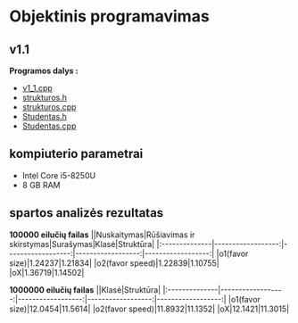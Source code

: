 # Objektinis programavimas

## v1.1

**Programos dalys :**
* [v1_1.cpp](https://github.com/siveta/Uzduotis_2/blob/v1.1/v1_1.cpp)
* [strukturos.h](https://github.com/siveta/Uzduotis_2/blob/v1.1/strukturos.h)
* [strukturos.cpp](https://github.com/siveta/Uzduotis_2/blob/v1.1/strukturos.cpp)
* [Studentas.h](https://github.com/siveta/Uzduotis_2/blob/v1.1/Studentas.h)
* [Studentas.cpp](https://github.com/siveta/Uzduotis_2/blob/v1.1/Studentas.cpp)

## kompiuterio parametrai
* Intel Core i5-8250U
* 8 GB RAM 

## spartos analizės rezultatas

**100000 eilučių failas**
||Nuskaitymas|Rūšiavimas ir skirstymas|Surašymas|Klasė|Struktūra|
|:--------------|------------------:|------------------:|------------------:|------------------:|
|o1(favor size)|1.24237|1.21834|
|o2(favor speed)|1.22839|1.10755|
|oX|1.36719|1.14502|

**1000000 eilučių failas**
||Klasė|Struktūra|
|:--------------|------------------:|------------------:|------------------:|------------------:|
|o1(favor size)|12.0454|11.5614|
|o2(favor speed)|11.8932|11.1352|
|oX|12.1421|11.3015|
